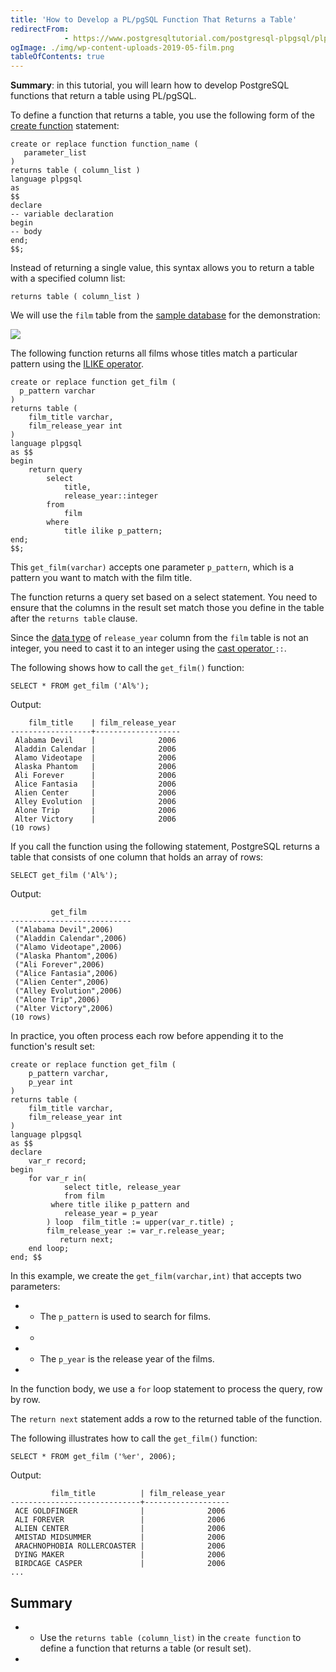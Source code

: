 ```yaml
---
title: 'How to Develop a PL/pgSQL Function That Returns a Table'
redirectFrom: 
            - https://www.postgresqltutorial.com/postgresql-plpgsql/plpgsql-function-returns-a-table/
ogImage: ./img/wp-content-uploads-2019-05-film.png
tableOfContents: true
---
```


**Summary**: in this tutorial, you will learn how to develop PostgreSQL functions that return a table using PL/pgSQL.



To define a function that returns a table, you use the following form of the [create function](https://www.postgresqltutorial.com/postgresql-plpgsql/postgresql-create-function/) statement:



```
create or replace function function_name (
   parameter_list
)
returns table ( column_list )
language plpgsql
as
$$
declare
-- variable declaration
begin
-- body
end;
$$;
```



Instead of returning a single value, this syntax allows you to return a table with a specified column list:



```
returns table ( column_list )
```



We will use the `film` table from the [sample database](https://www.postgresqltutorial.com/postgresql-getting-started/postgresql-sample-database/) for the demonstration:



![](./img/wp-content-uploads-2019-05-film.png)



The following function returns all films whose titles match a particular pattern using the [ILIKE operator](/docs/postgresql/postgresql-like).



```
create or replace function get_film (
  p_pattern varchar
)
returns table (
	film_title varchar,
	film_release_year int
)
language plpgsql
as $$
begin
	return query
		select
			title,
			release_year::integer
		from
			film
		where
			title ilike p_pattern;
end;
$$;
```



This `get_film(varchar)` accepts one parameter `p_pattern`, which is a pattern you want to match with the film title.



The function returns a query set based on a select statement. You need to ensure that the columns in the result set match those you define in the table after the `returns table` clause.



Since the [data type](/docs/postgresql/postgresql-data-types/) of `release_year` column from the `film` table is not an integer, you need to cast it to an integer using the [cast operator ](https://www.postgresqltutorial.com/postgresql-tutorial/postgresql-cast)`::`.



The following shows how to call the `get_film()` function:



```
SELECT * FROM get_film ('Al%');
```



Output:



```
    film_title    | film_release_year
------------------+-------------------
 Alabama Devil    |              2006
 Aladdin Calendar |              2006
 Alamo Videotape  |              2006
 Alaska Phantom   |              2006
 Ali Forever      |              2006
 Alice Fantasia   |              2006
 Alien Center     |              2006
 Alley Evolution  |              2006
 Alone Trip       |              2006
 Alter Victory    |              2006
(10 rows)
```



If you call the function using the following statement, PostgreSQL returns a table that consists of one column that holds an array of rows:



```
SELECT get_film ('Al%');
```



Output:



```
         get_film
---------------------------
 ("Alabama Devil",2006)
 ("Aladdin Calendar",2006)
 ("Alamo Videotape",2006)
 ("Alaska Phantom",2006)
 ("Ali Forever",2006)
 ("Alice Fantasia",2006)
 ("Alien Center",2006)
 ("Alley Evolution",2006)
 ("Alone Trip",2006)
 ("Alter Victory",2006)
(10 rows)
```



In practice, you often process each row before appending it to the function's result set:



```
create or replace function get_film (
	p_pattern varchar,
	p_year int
)
returns table (
	film_title varchar,
	film_release_year int
)
language plpgsql
as $$
declare
    var_r record;
begin
	for var_r in(
            select title, release_year
            from film
	     where title ilike p_pattern and
		    release_year = p_year
        ) loop  film_title := upper(var_r.title) ;
		film_release_year := var_r.release_year;
           return next;
	end loop;
end; $$
```



In this example, we create the `get_film(varchar,int)` that accepts two parameters:



- - The `p_pattern` is used to search for films.
- -
- - The `p_year` is the release year of the films.
- 


In the function body, we use a `for` loop statement to process the query, row by row.



The `return next` statement adds a row to the returned table of the function.



The following illustrates how to call the `get_film()` function:



```
SELECT * FROM get_film ('%er', 2006);
```



Output:



```
         film_title          | film_release_year
-----------------------------+-------------------
 ACE GOLDFINGER              |              2006
 ALI FOREVER                 |              2006
 ALIEN CENTER                |              2006
 AMISTAD MIDSUMMER           |              2006
 ARACHNOPHOBIA ROLLERCOASTER |              2006
 DYING MAKER                 |              2006
 BIRDCAGE CASPER             |              2006
...
```



## Summary



- - Use the `returns table (column_list)` in the `create function` to define a function that returns a table (or result set).
- 
